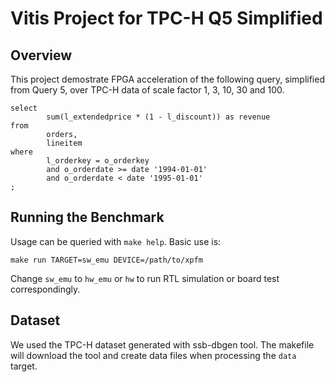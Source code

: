 # Vitis Project for TPC-H Q5 Simplified

## Overview

This project demostrate FPGA acceleration of the following query, simplified from Query 5, over TPC-H data of scale factor 1, 3, 10, 30 and 100.

```
select
        sum(l_extendedprice * (1 - l_discount)) as revenue
from
        orders,
        lineitem
where
        l_orderkey = o_orderkey
        and o_orderdate >= date '1994-01-01'
        and o_orderdate < date '1995-01-01'
;
```

## Running the Benchmark

Usage can be queried with `make help`. Basic use is:

```
make run TARGET=sw_emu DEVICE=/path/to/xpfm
```

Change `sw_emu` to `hw_emu` or `hw` to run RTL simulation or board test correspondingly.


## Dataset

We used the TPC-H dataset generated with ssb-dbgen tool.
The makefile will download the tool and create data files when processing the `data` target.

